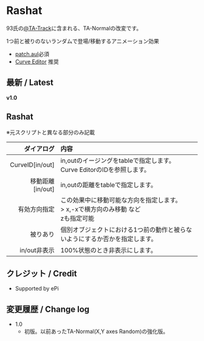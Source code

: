# Rashat

93氏の[@TA-Track](https://www.dropbox.com/sh/u73uud29hcxlply/AABH9ZhzL1P1kX-bWrL4asdDa?dl=0&preview=%40TA-Track.anm)に含まれる、TA-Normalの改変です。

1つ前と被りのないランダムで登場/移動するアニメーション効果

- [patch.aul](https://github.com/ePi5131/patch.aul)必須
- [Curve Editor](https://github.com/mimaraka/aviutl-plugin-curve_editor) 推奨

## 最新 / Latest

**v1.0**

## Rashat

※元スクリプトと異なる部分のみ記載

| ダイアログ | 内容 |
| -: | :- |
| CurveID[in/out] | in,outのイージングをtableで指定します。<br>Curve EditorのIDを参照します。 |
| 移動距離[in/out] | in,outの距離をtableで指定します。 |
| 有効方向指定 | この効果中に移動可能な方向を指定します。<br>> x,-xで横方向のみ移動 など <br>zも指定可能 |
| 被りあり | 個別オブジェクトにおける1つ前の動作と被らないようにするか否かを指定します。 |
| in/out非表示 | 100%状態のとき非表示にします。 |

## クレジット / Credit

- Supported by ePi


## 変更履歴 / Change log

- 1.0
    - 初版。以前あったTA-Normal(X,Y axes Random)の強化版。